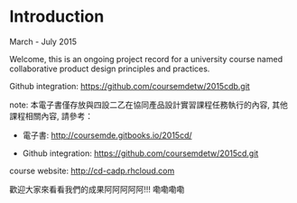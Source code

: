 # Introduction

March - July 2015

Welcome, this is an ongoing project record for a university course named collaborative product design principles and practices.

Github integration: https://github.com/coursemdetw/2015cdb.git

note: 本電子書僅存放與四設二乙在協同產品設計實習課程任務執行的內容, 其他課程相關內容, 請參考：

* 電子書: http://coursemde.gitbooks.io/2015cd/

* Github integration: https://github.com/coursemdetw/2015cd.git

course website: http://cd-cadp.rhcloud.com

歡迎大家來看看我們的成果阿阿阿阿阿!!!
嘞嘞嘞嘞

